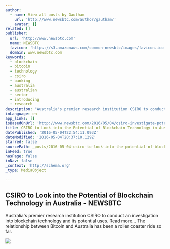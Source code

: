 ```yaml
---
author:
  - name: View all posts by Gautham
    url: 'http://www.newsbtc.com/author/gautham/'
    avatar: {}
related: []
publisher:
  url: 'http://www.newsbtc.com'
  name: NEWSBTC
  favicon: 'https://s3.amazonaws.com/common-newsbtc/images/favicon.ico'
  domain: www.newsbtc.com
keywords:
  - blockchain
  - bitcoin
  - technology
  - csiro
  - banking
  - australia
  - australian
  - sector
  - introducing
  - research
description: "Australia's premier research institution CSIRO to conduct an investigation into blockchain technology and its potential uses. Read more... The relationship between Bitcoin and Australia has been a roller coaster ride so far."
inLanguage: en
app_links: []
isBasedOnUrl: 'http://www.newsbtc.com/2016/05/04/csiro-investigate-potential-blockchain-technology-australia/'
title: CSIRO to Look into the Potential of Blockchain Technology in Australia - NEWSBTC
datePublished: '2016-05-04T22:54:11.093Z'
dateModified: '2016-05-04T20:37:10.129Z'
starred: false
sourcePath: _posts/2016-05-04-csiro-to-look-into-the-potential-of-blockchain-technology-in.md
inFeed: true
hasPage: false
inNav: false
_context: 'http://schema.org'
_type: MediaObject

---
```

<article style=""><h1>CSIRO to Look into the Potential of Blockchain Technology in Australia - NEWSBTC</h1><p>Australia's premier research institution CSIRO to conduct an investigation into blockchain technology and its potential uses. Read more... The relationship between Bitcoin and Australia has been a roller coaster ride so far.</p><img src="http://s3.amazonaws.com/main-newsbtc-images/2016/05/04204734/aus.jpg" /></article>